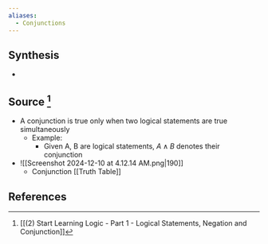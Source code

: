```yaml
---
aliases:
  - Conjunctions
---
```

## Synthesis
- 
## Source [^1]
- A conjunction is true only when two logical statements are true simultaneously
	- Example:
		- Given A, B are logical statements, $A \land B$ denotes their conjunction
- ![[Screenshot 2024-12-10 at 4.12.14 AM.png|190]]
	- Conjunction [[Truth Table]]
## References

[^1]: [[(2) Start Learning Logic - Part 1 - Logical Statements, Negation and Conjunction]]